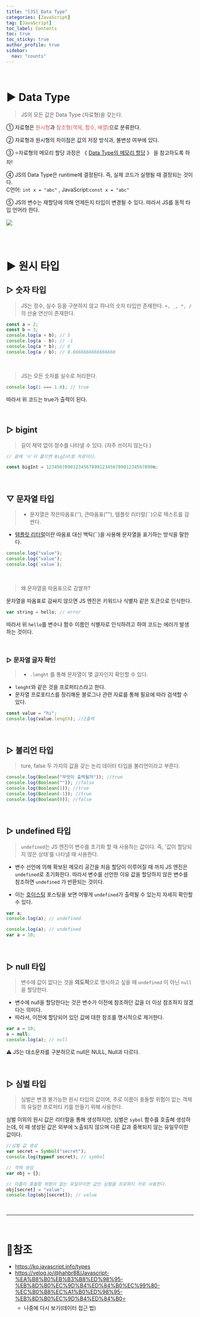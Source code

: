 ```yaml
---
title: "[JS] Data Type"
categories: [JavaScript]
tag: [JavaScript]
toc_label: Contents
toc: true
toc_sticky: true
author_profile: true
sidebar:
  nav: "counts"
---
```


<br>

# ▶ Data Type

> JS의 모든 값은 Data Type (자료형)을 갖는다.

① 자료형은 <span style="color:indianred">원시형</span>과 <span style="color:indianred">참조형(객체, 함수, 배열)</span>으로 분류한다.

② 자료형과 원시형의 차이점은 값의 저장 방식과, 불변성 여부에 있다.

③ ⭐자료형의 메모리 할당 과정은 《 [Data Type의 메모리 할당](https://velog.io/@sieunpark/JS-Data-Type%EC%9D%98-%EB%A9%94%EB%AA%A8%EB%A6%AC-%ED%95%A0%EB%8B%B9) 》 을 참고하도록 하자!

④ JS의 Data Type은 runtime에 결정된다. 즉, 실제 코드가 실행될 때 결정되는 것이다.<br>
C언어: `int x = "abc"` , JavaScript:`const x = "abc"`

⑤ JS의 변수는 재할당에 의해 언제든지 타입이 변경될 수 있다. 따라서 JS를 동적 타입 언어라 한다.
<br><br>
![](https://velog.velcdn.com/images/sieunpark/post/eaf44240-b735-4ad1-97e1-adaf13fab9f7/image.png)

<br><br>

# ▶ 원시 타입

## ▷ 숫자 타입

> JS는 정수, 실수 등을 구분하지 않고 하나의 숫자 타입만 존재한다.
> `+, _, *, /` 의 산술 연산이 존재한다.

```jsx
const a = 2;
const b = 3;
console.log(a + b); // 5
console.log(a - b); // -1
console.log(a * b); // 6
console.log(a / b); // 0.6666666666666666
```

<br>

> JS는 모든 숫자를 실수로 처리한다.

```jsx
console.log(1 === 1.0); // true
```

따라서 위 코드는 true가 출력이 된다.

<br>

## ▷ bigint

> 길이 제약 없이 정수를 나타낼 수 있다. (자주 쓰이지 않는다.)

```jsx
// 끝에 'n'이 붙으면 BigInt형 자료이다.

const bigInt = 1234567890123456789012345678901234567890n;
```

<br>

## ▽ 문자열 타입

> - 문자열은 작은따옴표(''), 큰따옴표(""), 템플릿 리터럴(``)으로 텍스트를 감싼다.

- [템플릿 리터럴](https://velog.io/@sieunpark/JS-ES6-%EB%AC%B8%EB%B2%95%EC%A0%95%EB%A6%AC)이란 따옴표 대신 백틱(``)을 사용해 문자열을 표기하는 방식을 말한다.

```jsx
console.log("value");
console.log("value");
console.log(`value`);
```

<br>

> 왜 문자열을 따옴표으로 감쌀까?

문자열을 따옴표로 감싸지 않으면 JS 엔진은 키워드나 식별자 같은 토큰으로 인식한다.

```jsx
var string = hello; // error
```

따라서 위 `hello`를 변수나 함수 이름인 식별자로 인식하려고 하여 코드는 에러가 발생하는 것이다.

<br>

### ▷ 문자열 글자 확인

> - `.lenght` 를 통해 문자열이 몇 글자인지 확인할 수 있다.

- `lenght`와 같은 것을 프로퍼티스라고 한다.
- 문자열 프로포티스를 정리해둔 블로그나 관련 자료를 통해 필요에 따라 검색할 수 있다.

```jsx
const value = "hi";
console.log(value.length); //2출력
```

<br>

## ▷ 불리언 타입

> ture, false 두 가지의 값을 갖는 논리 데이터 타입을 불리언이라고 부른다.

```jsx
console.log(Boolean("무엇이 출력될까")); //true
console.log(Boolean("")); //false
console.log(Boolean(1)); //true
console.log(Boolean(-1)); //true
console.log(Boolean(0)); //false
```

<br>

## ▷ undefined 타입

> `undefined`는 JS 엔진이 변수를 초기화 할 때 사용하는 값이다.
> 즉, '값이 할당되지 않은 상태’를 나타낼 때 사용한다.

- 변수 선언에 의해 확보된 메모리 공간을 처음 할당이 이루어질 때 까지 JS 엔진은 `undefined`로 초기화한다. 따라서 변수를 선언한 이유 값을 할당하지 않은 변수를 참조하면 `undefined` 가 반환되는 것이다.

- 이는 [호이스팅](https://velog.io/@sieunpark/%ED%98%B8%EC%9D%B4%EC%8A%A4%ED%8C%85%EA%B3%BC-TDZ) 포스팅을 보면 어떻게 `undefined`가 출력될 수 있는지 자세히 확인할 수 있다.

```jsx
var a;
console.log(a); // undefined
```

```jsx
console.log(a); // undefined
var a = 10;
```

<br>

## ▷ null 타입

> 변수에 값이 없다는 것을 **의도적**으로 명시하고 싶을 때 `undefined` 이 아닌 `null`을 할당한다.

- 변수에 null을 할당한다는 것은 변수가 이전에 참조하던 값을 더 이상 참조하지 않겠다는 의미다.
- 따라서, 이전에 할당되어 있던 값에 대한 참조를 명시적으로 제거한다.

```jsx
var a = 10;
a = null;
console.log(a); // null
```

⚠️ JS는 대소문자를 구분하므로 null은 NULL, Null과 다르다.

<br>

## ▷ 심벌 타입

> 심벌은 변경 불가능한 원시 타입의 값이며, 주로 이름이 충돌할 위험이 없는 객체의 유일한 프로퍼티 키를 만들기 위해 사용한다.

심벌 이외의 원시 값은 리터럴을 통해 생성하지만, 심벌은 `sybol` 함수를 호출해 생성하는데, 이 때 생성된 값은 외부에 노출되지 않으며 다른 값과 중복되지 않는 유일무이한 값이다.

```jsx
//심벌 값 생성
var secret = Symbol("secret");
console.log(typeof secret); // symbol

// 객체 생성
var obj = {};

// 이름이 충돌할 위험이 없는 유일무이한 값인 심벌을 프로퍼티 키로 사용한다.
obj[secret] = "value";
console.log(obj[secret]); // value
```

<br>

---

<br>

# 📎참조

- https://ko.javascript.info/types
- https://velog.io/@hahbr88/Javascript-%EA%B8%B0%EB%B3%B8%ED%98%95-%EB%8D%B0%EC%9D%B4%ED%84%B0%EC%99%80-%EC%B0%B8%EC%A1%B0%ED%98%95-%EB%8D%B0%EC%9D%B4%ED%84%B0⭐
  - 나중에 다시 보기(데이터 접근 법)
